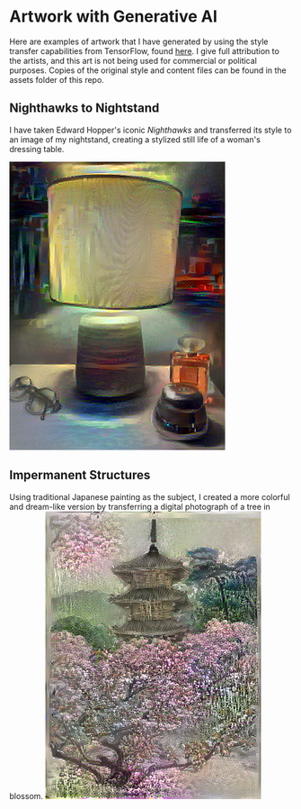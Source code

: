 # Artwork with Generative AI

Here are examples of artwork that I have generated by using the style transfer capabilities from TensorFlow, found [here](https://github.com/tensorflow/docs/blob/master/site/en/tutorials/generative/style_transfer.ipynb). I give full attribution to the artists, and this art is not being used for commercial or political purposes. Copies of the original style and content files can be found in the assets folder of this repo. 

## Nighthawks to Nightstand

I have taken Edward Hopper's iconic *Nighthawks* and transferred its style to an image of my nightstand, creating a stylized still life of a woman's dressing table. 


![Merged Artwork](assets/hopper_nightstand.png)

## Impermanent Structures

Using traditional Japanese painting as the subject, I created a more colorful and dream-like version by transferring a digital photograph of a tree in blossom. 
![Merged Artwork](assets/pink_pagota.png)
